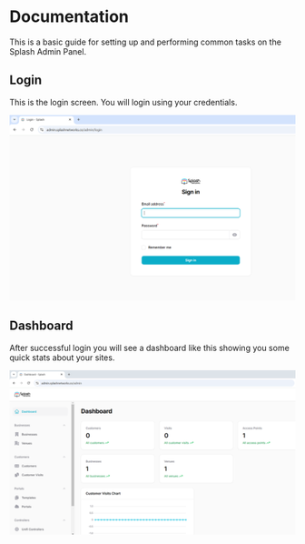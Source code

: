 # Documentation

This is a basic guide for setting up and performing common tasks on the Splash Admin Panel.

## Login

This is the login screen. You will login using your credentials.

![Login Screen](assets/images/login-screen.png)

## Dashboard

After successful login you will see a dashboard like this showing you some quick stats about your sites.

![Dashboard](assets/images/dashboard.png)